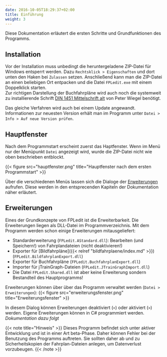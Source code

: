 ```yaml
---
date: 2016-10-05T18:29:37+02:00
title: Einführung
weight: 3
---
```


Diese Dokumentation erläutert die ersten Schritte und Grundfunktionen des Programms.

## Installation
Vor der Installation muss unbedingt die heruntergeladene ZIP-Datei für Windows entsperrt werden. Dazu `Rechtsklick > Eigenschaften` und dort unten den Haken bei `Zulassen` setzen. Anschließend kann man die ZIP-Datei an einen beliebigen Ort entpacken und die Datei `FPLedit.exe` mit einem Doppelklick starten.    
Zur richtigen Darstellung der Buchfahrpläne wird auch noch die systemweit zu installierende Schrift [DIN 1451 Mittelschrift alt](http://www.peter-wiegel.de/alteDin1451.html) von Peter Wiegel benötigt.

Das gleiche Verfahren wird auch bei einem Update angewandt. Informationen zur neuesten Version erhält man im Programm unter `Datei > Info > Auf neue Version prüfen`.

## Hauptfenster
Nach dem Programmstart erscheint zuerst das Haptfenster. Wenn im Menü nur der Menüpunkt `Datei` angezeigt wird, wurde die ZIP-Datei nicht wie oben beschrieben entblockt.

{{< figure src="hauptfenster.png" title="Hauptfenster nach dem ersten Programmstart" >}}

Über die verschiedenen Menüs lassen sich die Dialoge der [Erweiterungen](#erweiterungen) aufrufen. Diese werden in den entsprecenden Kapiteln der Dokumentation näher erläutert.

## Erweiterungen
Eines der Grundkonzepte von FPLedit ist die Erweiterbarkeit. Die Erweiterungen liegen als DLL-Datei im Programmverzeichnis. Mit dem Programm werden schon einige Erweiterungen mitausgeliefert:

* Standarderweiterung (`FPLedit.AStandard.dll`): Bearbeiten (und Speichern!) von Fahrplandateien (nicht deaktivieren!)
* Exporter für [Bildfahrpläne]({{< relref "bildfahrplaene/index.md" >}}) (`FPLedit.BildfahrplanExport.dll`)
* Exporter für Buchfahrpläne (`FPLedit.BuchfahrplanExport.dll`)
* Importer für jTrainGraph-Dateien (`FPLedit.JTrainGraphImport.dll`)
* Die Datei `FPLedit.Shared.dll` ist aber keine Erweiterung sondern Bestandteil des Hauptprogramms!

Erweiterungen können über über das Programm verwaltet werden (`Datei > Erweiterungen`):
{{< figure src="erweiterungsfenster.png" title="Erweiterungsfenster" >}}

In diesem Dialog können Erweiterungen deaktiviert (`<`) oder aktiviert (`>`) werden. Eigene Erweiterungen können in C# programmiert werden. *Dokumentation dazu folgt*

{{< note title="Hinweis" >}}
Dieses Programm befindet sich unter aktiver Entwicklung und ist in einer Art beta-Phase. Daher können Fehler bei der Benutzung des Programms auftreten. Sie sollten daher ab und zu Sicherheitskopien der Fahrplan-Dateien anlegen, um Datenverlust vorzubeugen.
{{< /note >}}
